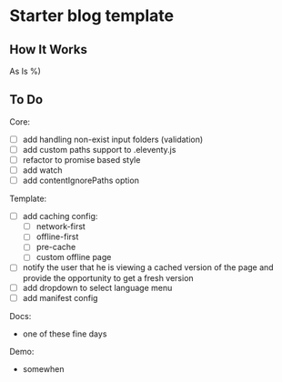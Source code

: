 # Starter blog template

## How It Works

As Is %)

## To Do

Core:
- [ ] add handling non-exist input folders (validation)
- [ ] add custom paths support to .eleventy.js
- [ ] refactor to promise based style
- [ ] add watch
- [ ] add contentIgnorePaths option

Template:
- [ ] add caching config:
  - [ ] network-first
  - [ ] offline-first
  - [ ] pre-cache
  - [ ] custom offline page
- [ ] notify the user that he is viewing a cached version of the page and provide the opportunity to get a fresh version
- [ ] add dropdown to select language menu 
- [ ] add manifest config

Docs:
- one of these fine days

Demo:
- somewhen
